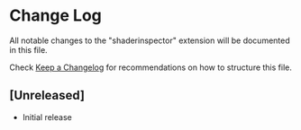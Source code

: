 # Change Log

All notable changes to the "shaderinspector" extension will be documented in this file.

Check [Keep a Changelog](http://keepachangelog.com/) for recommendations on how to structure this file.

## [Unreleased]

- Initial release